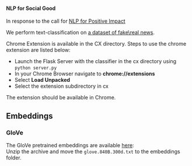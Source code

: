 
#### NLP for Social Good

  

In response to the call for [NLP for Positive Impact](https://sites.google.com/view/nlp4positiveimpact2021)

  

We perform text-classification on [a dataset of fake\real news](https://www.kaggle.com/clmentbisaillon/fake-and-real-news-dataset).

  
  
  
  

Chrome Extension is available in the CX directory. Steps to use the chrome extension are listed below:
* Launch the Flask Server with the classifier in the cx directory using `python server.py`
* In your Chrome Browser navigate to **chrome://extensions**
* Select **Load Unpacked**
* Select the extension subdirectory in cx 

The extension should be available in Chrome.


## Embeddings

### GloVe

The GloVe pretrained embeddings are available [here](http://nlp.stanford.edu/data/glove.840B.300d.zip):  
Unzip the archive and move the `glove.840B.300d.txt` to the embeddings folder.





